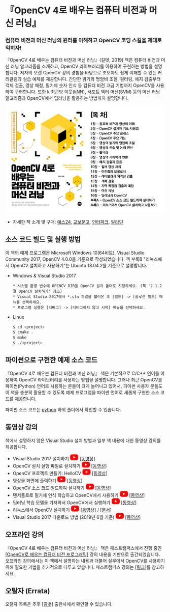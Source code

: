 # 『OpenCV 4로 배우는 컴퓨터 비전과 머신 러닝』

<h3>컴퓨터 비전과 머신 러닝의 원리를 이해하고 OpenCV 코딩 스킬을 제대로 익히자!</h3>

『OpenCV 4로 배우는 컴퓨터 비전과 머신 러닝』(길벗, 2019) 책은 컴퓨터 비전과 머신 러닝 알고리즘을 소개하고, OpenCV 라이브러리를 이용하여 구현하는 방법을 설명합니다. 저자의 오랜 OpenCV 강의 경험을 바탕으로 초보자도 쉽게 이해할 수 있는 커리큘럼과 실습 예제를 제공합니다. 간단한 밝기와 명암비 조절, 필터링, 에지 검출부터 객체 검출, 영상 매칭, 필기체 숫자 인식 등 컴퓨터 비전 고급 기법까지 OpenCV를 사용하여 구현합니다. 또한 k 최근방 이웃(kNN), 서포트 벡터 머신(SVM) 등의 머신 러닝 알고리즘과 OpenCV에서 딥러닝을 활용하는 방법까지 설명합니다.

[![Title](./docs/title_contents.png)](http://www.yes24.com/Product/Goods/71829618)

* 자세한 책 소개 및 구매: [예스24](http://bit.ly/2Ufo8nv), [교보문고](http://bit.ly/2FIF0J1), [인터파크](http://bit.ly/2FSApFz), [알라딘](http://bit.ly/2U7TTPb)

## 소스 코드 빌드 및 실행 방법

이 책의 예제 프로그램은 Microsoft Windows 10(64비트), Visual Studio Community 2017, OpenCV 4.0.0을 기준으로 작성되었습니다. 책 부록B "리눅스에서 OpenCV 설치하고 사용하기"는 Ubuntu 18.04.2를 기준으로 설명합니다.

* Windows & Visual Studio 2017
    ```
    * 시스템 환경 변수에 OPENCV_DIR을 OpenCV 설치 폴더로 지정하세요. (책 '2.1.2절 OpenCV 설치하기' 참조)
    * Visual Studio 2017에서 *.sln 파일을 불러온 후 [빌드] -> [솔루션 빌드] 메뉴를 선택하세요.
    * 프로그램 실행은 [디버그] -> [디버그하지 않고 시작] 메뉴를 선택하세요.
    ```

* Linux
    ```bash
    $ cd <project>
    $ cmake .
    $ make
    $ ./<project>
    ```

## 파이썬으로 구현한 예제 소스 코드

『OpenCV 4로 배우는 컴퓨터 비전과 머신 러닝』 책은 기본적으로 C/C++ 언어를 이용하여 OpenCV 라이브러리를 사용하는 방법을 설명합니다. 그러나 최근 OpenCV를 파이썬(Python) 언어로 사용하는 분들이 크게 늘어나고 있어서, 파이썬 사용자 분들도 이 책을 충분히 활용할 수 있도록 예제 프로그램을 파이썬 언어로 새롭게 구현한 소스 코드를 제공합니다.

파이썬 소스 코드는 [python](https://github.com/sunkyoo/opencv4cvml/tree/master/python) 하위 폴더에서 확인할 수 있습니다.

## 동영상 강의

책에서 설명하지 않은 Visual Studio 설치 방법과 일부 책 내용에 대한 동영상 강의를 제공합니다.

* Visual Studio 2017 설치하기 [![Youtube](./docs/youtube_icon.png)](https://youtu.be/jzVNiMeVcvs) [[동영상]](https://youtu.be/jzVNiMeVcvs)
* OpenCV 설치 실행 파일로 설치하기 [![Youtube](./docs/youtube_icon.png)](https://youtu.be/HxDfGHwDSmc) [[동영상]](https://youtu.be/HxDfGHwDSmc)
* OpenCV 프로젝트 만들기: HelloCV [![Youtube](./docs/youtube_icon.png)](https://youtu.be/fKWQIPwNsc8) [[동영상]](https://youtu.be/fKWQIPwNsc8)
* 영상을 화면에 출력하기 [![Youtube](./docs/youtube_icon.png)](https://youtu.be/gcgScMU0XWE) [[동영상]](https://youtu.be/gcgScMU0XWE)
* OpenCV 소스 코드 빌드하여 설치하기 [![Youtube](./docs/youtube_icon.png)](https://youtu.be/ac75cFPYlOQ) [[동영상]](https://youtu.be/ac75cFPYlOQ)
* 텐서플로로 필기체 인식 학습하고 OpenCV에서 사용하기 [![Youtube](./docs/youtube_icon.png)](https://youtu.be/4FLAp9nXlyo) [[동영상]](https://youtu.be/4FLAp9nXlyo)
* 딥러닝 학습 모델을 가져와서 OpenCV에서 실행하기 [![Youtube](./docs/youtube_icon.png)](https://youtu.be/DteTXf4_pcA) [[동영상]](https://youtu.be/DteTXf4_pcA)
* 리눅스에서 OpenCV 설치하기 [![Youtube](./docs/youtube_icon.png)](https://youtu.be/3RcQf0hJdFM) [[동영상]](https://youtu.be/3RcQf0hJdFM) / [[문서]](OpenCV4Linux.md)
* Visual Studio 2017 다운로드 방법 (2019년 6월 기준) [![Youtube](./docs/youtube_icon.png)](https://youtu.be/SRzKtZBMIIY) [[동영상]](https://youtu.be/SRzKtZBMIIY)

## 오프라인 강의

『OpenCV 4로 배우는 컴퓨터 비전과 머신 러닝』 책은 패스트캠퍼스에서 진행 중인 [[OpenCV로 배우는 컴퓨터 비전 프로그래밍]](https://www.fastcampus.co.kr/dev_camp_cvocv/) 강의 내용을 기반으로 출간되었습니다. 오프라인 강의에서는 이 책에서 설명하는 내용과 더불어 실무에서 OpenCV를 사용하기 위해 필요한 기법을 추가적으로 다루고 있습니다. 패스트캠퍼스 강의는 [[링크]](https://www.fastcampus.co.kr/dev_camp_cvocv/)를 참고하세요.

## 오탈자 (Errata)

오탈자 목록은 추후 [[길벗]](https://www.gilbut.co.kr/book/view?bookcode=BN002402) 출판사에서 확인할 수 있습니다.
